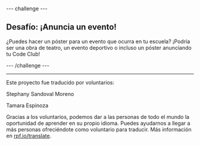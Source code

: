 --- challenge ---

## Desafío: ¡Anuncia un evento!

¿Puedes hacer un póster para un evento que ocurra en tu escuela? ¡Podría ser una obra de teatro, un evento deportivo o incluso un póster anunciando tu Code Club!

--- /challenge ---


***
Este proyecto fue traducido por voluntarios:

Stephany Sandoval Moreno

Tamara Espinoza

Gracias a los voluntarios, podemos dar a las personas de todo el mundo la oportunidad de aprender en su propio idioma. Puedes ayudarnos a llegar a más personas ofreciéndote como voluntario para traducir. Más información en [rpf.io/translate](https://rpf.io/translate).